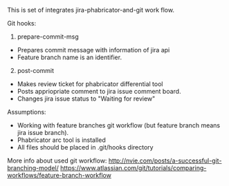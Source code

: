 This is set of integrates jira-phabricator-and-git work flow.

Git hooks:

1) prepare-commit-msg
  - Prepares commit message with information of jira api
  - Feature branch name is an identifier.

2) post-commit
  - Makes review ticket for phabricator differential tool
  - Posts appriopriate comment to jira issue comment board.
  - Changes jira issue status to "Waiting for review"

Assumptions:
  - Working with feature branches git workflow (but feature branch means jira issue branch).
  - Phabricator arc tool is installed
  - All files should be placed in .git/hooks directory

More info about used git workflow:
http://nvie.com/posts/a-successful-git-branching-model/
https://www.atlassian.com/git/tutorials/comparing-workflows/feature-branch-workflow
